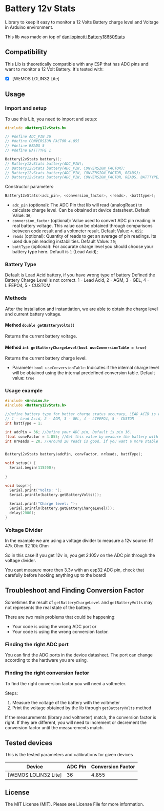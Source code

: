# Battery 12v Stats

Library to keep it easy to monitor a 12 Volts Battery charge level and Voltage in Arduino environment.

This lib was made on top of [danilopinotti Battery18650Stats](https://github.com/danilopinotti/Battery18650Stats.git)

## Compatibility

This Lib is theoretically compatible with any ESP that has ADC pins and want to monitor a 12 Volt Battery. It's tested with:

- [x] [WEMOS LOLIN32 Lite]

## Usage

### Import and setup
To use this Lib, you need to import and setup:
```cpp
#include <Battery12vStats.h>

// #define ADC_PIN 36
// #define CONVERSION_FACTOR 4.855
// #define READS 5
// #define BATTTYPE 1

Battery12vStats battery();
// Battery12vStats battery(ADC_PIN);
// Battery12vStats battery(ADC_PIN, CONVERSION_FACTOR);
// Battery12vStats battery(ADC_PIN, CONVERSION_FACTOR, READS);
// Battery12vStats battery(ADC_PIN, CONVERSION_FACTOR, READS, BATTTYPE);
```

Constructor parameters:
```cpp
Battery12vStats(<adc_pin>, <conversion_factor>, <reads>, <batttype>);
```

- `adc_pin` (optional): The ADC Pin that lib will read (analogRead) to calculate charge level. Can be obtained at device datasheet. Default Value: `36`;
- `conversion_factor` (optional): Value used to convert ADC pin reading in real battery voltage. This value can be obtained through comparisons between code result and a voltmeter result. Default Value: `4.855`;
- `reads` (optional): Quantity of reads to get an average of pin readings. Its used due pin reading instabilities. Default Value: `20`;
- `battType` (optional): For accurate charge level you should choose your battery type here. Default is `1` (Lead Acid);
### Battery Type

Default is Lead Acid battery, if you have wrong type of battery Defined the Battery Charge Level is not correct.
1 - Lead Acid, 2 - AGM, 3 - GEL, 4 - LIFEPO4, 5 - CUSTOM

### Methods

After the installation and instantiation, we are able to obtain the charge level and current battery voltage.

#### Method `double getBatteryVolts()`
Returns the current battery voltage.

#### Method `int getBatteryChargeLevel(bool useConversionTable = true)`
Returns the current battery charge level.
  - Parameter `bool useConversionTable`: Indicates if the internal charge level will be obtained using the internal predefined conversion table. Default value: `true`

### Usage example
```cpp
#include <Arduino.h>
#include <Battery12vStats.h>

//Define battery type for better charge status accuracy, LEAD_ACID is default.
// 1 - Lead Acid, 2 - AGM, 3 - GEL, 4 - LIFEPO4, 5 - CUSTOM
int battType = 1;

int adcPin = 36; //Define your ADC pin, Default is pin 36.
float convFactor = 4.855; //Get this value by measure the battery with a multimeter and adjust it until its the same in the terminal.
int nrReads = 20; //Around 20 reads is good, if you want a more stable input you should use ADS1115 with 16bits and more filter.


Battery12vStats battery(adcPin, convFactor, nrReads, battType);

void setup() {
  Serial.begin(115200);
  
}

void loop(){
  Serial.print("Volts: ");
  Serial.println(battery.getBatteryVolts());
	
  Serial.print("Charge level: ");
  Serial.println(battery.getBatteryChargeLevel());
  delay(2000);
}
```
### Voltage Divider
In the example we are using a voltage divider to measure a 12v source:
R1 47k Ohm
R2 10k Ohm

So in this case if you get 12v in, you get 2.105v on the ADC pin through the voltage divider.

You cant measure more then 3.3v with an esp32 ADC pin, check that carefully before hooking anything up to the board!


## Troubleshoot and Finding Conversion Factor
Sometimes the result of `getBatteryChargeLevel` and `getBatteryVolts` may not represents the real state of the battery.

There are two main problems that could be happening:
- Your code is using the wrong ADC port or
- Your code is using the wrong conversion factor.

### Finding the right ADC port
You can find the ADC ports in the device datasheet. The port can change according to the hardware you are using.

### Finding the right conversion factor
To find the right conversion factor you will need a voltmeter.

Steps:
1. Measure the voltage of the battery with the voltmeter
2. Print the voltage obtained by the lib through `getBatteryVolts` method

If the measurements (library and voltmeter) match, the conversion factor is right.
If they are different, you will need to increment or decrement the conversion factor until the measurements match.

## Tested devices
This is the tested parameters and calibrations for given devices

| Device          | ADC Pin | Conversion Factor |
|-----------------|---------|-------------------|
| [WEMOS LOLIN32 Lite] | 36      | 4.855             |

## License
The MIT License (MIT). Please see License File for more information.